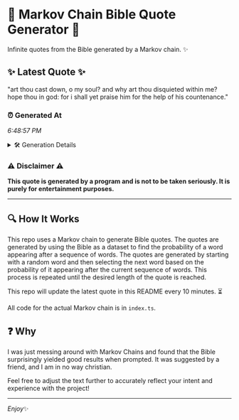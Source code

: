 # 📖 Markov Chain Bible Quote Generator 📖

Infinite quotes from the Bible generated by a Markov chain. ✨

## ✨ Latest Quote ✨
"art thou cast down, o my soul? and why art thou disquieted within me? hope thou in god: for i shall yet praise him for the help of his countenance."

### ⏰ Generated At
*6:48:57 PM*

<details>
    <summary>🛠️ Generation Details</summary>
    <p>
        <strong>🌱 Seed:</strong> art<br>
        <strong>🔄 Iterations:</strong> 29<br>
        <strong>📜 Context History:</strong><br>[ art ]: thou<br>[ art, thou ]: cast<br>[ art, thou, cast ]: down,<br>[ art, thou, cast, down, ]: o<br>[ art, thou, cast, down,, o ]: my<br>[ art, thou, cast, down,, o, my ]: soul?<br>[ thou, cast, down,, o, my, soul? ]: and<br>[ cast, down,, o, my, soul?, and ]: why<br>[ down,, o, my, soul?, and, why ]: art<br>[ o, my, soul?, and, why, art ]: thou<br>[ my, soul?, and, why, art, thou ]: disquieted<br>[ soul?, and, why, art, thou, disquieted ]: within<br>[ and, why, art, thou, disquieted, within ]: me?<br>[ why, art, thou, disquieted, within, me? ]: hope<br>[ art, thou, disquieted, within, me?, hope ]: thou<br>[ thou, disquieted, within, me?, hope, thou ]: in<br>[ disquieted, within, me?, hope, thou, in ]: god:<br>[ within, me?, hope, thou, in, god: ]: for<br>[ me?, hope, thou, in, god:, for ]: i<br>[ hope, thou, in, god:, for, i ]: shall<br>[ thou, in, god:, for, i, shall ]: yet<br>[ in, god:, for, i, shall, yet ]: praise<br>[ god:, for, i, shall, yet, praise ]: him<br>[ for, i, shall, yet, praise, him ]: for<br>[ i, shall, yet, praise, him, for ]: the<br>[ shall, yet, praise, him, for, the ]: help<br>[ yet, praise, him, for, the, help ]: of<br>[ praise, him, for, the, help, of ]: his<br>[ him, for, the, help, of, his ]: countenance.<br>
    </p>
</details>

### ⚠️ Disclaimer ⚠️
**This quote is generated by a program and is not to be taken seriously. It is purely for entertainment purposes.**

---

## 🔍 How It Works

This repo uses a Markov chain to generate Bible quotes. The quotes are generated by using the Bible as a dataset to find the probability of a word appearing after a sequence of words. The quotes are generated by starting with a random word and then selecting the next word based on the probability of it appearing after the current sequence of words. This process is repeated until the desired length of the quote is reached.

This repo will update the latest quote in this README every 10 minutes. ⏳

All code for the actual Markov chain is in `index.ts`.

## ❓ Why

I was just messing around with Markov Chains and found that the Bible surprisingly yielded good results when prompted. 
It was suggested by a friend, and I am in no way christian.

Feel free to adjust the text further to accurately reflect your intent and experience with the project!

---

*Enjoy*✨
